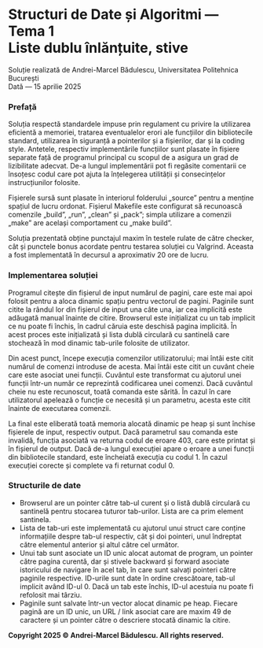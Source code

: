 # Structuri de Date și Algoritmi — Tema 1 <br> Liste dublu înlănțuite, stive

Soluție realizată de Andrei-Marcel Bădulescu, Universitatea Politehnica București <br>
Dată — 15 aprilie 2025

### Prefață

<p> Soluția respectă standardele impuse prin regulament cu privire la
utilizarea eficientă a memoriei, tratarea eventualelor erori ale funcțiilor
din bibliotecile standard, utilizarea în siguranță a pointerilor și a
fișierilor, dar și la coding style. Antetele, respectiv implementările
funcțiilor sunt plasate în fișiere separate față de programul principal cu
scopul de a asigura un grad de lizibilitate adecvat. De-a lungul implementării
pot fi regăsite comentarii ce însoțesc codul care pot ajuta la înțelegerea
utilității și consecințelor instrucțiunilor folosite. </p>

<p> Fișierele sursă sunt plasate în interiorul folderului „source” pentru a
menține spațiul de lucru ordonat. Fișierul Makefile este configurat să
recunoască comenzile „build”, „run”, „clean” și „pack”; simpla utilizare
a comenzii „make” are același comportament cu „make build”. </p>

<p> Soluția prezentată obține punctajul maxim în testele rulate de către
checker, cât și punctele bonus acordate pentru testarea soluției cu Valgrind.
Aceasta a fost implementată în decursul a aproximativ 20 ore de lucru. </p>

### Implementarea soluției

<p> Programul citește din fișierul de input numărul de pagini, care este mai
apoi folosit pentru a aloca dinamic spațiu pentru vectorul de pagini. Paginile
sunt citite la rândul lor din fișierul de input una câte una, iar cea implicită
este adăugată manual înainte de citire. Browserul este inițializat cu un tab
implicit ce nu poate fi închis, în cadrul căruia este deschisă pagina implicită.
În acest proces este inițializată și lista dublă circulară cu santinelă care
stochează în mod dinamic tab-urile folosite de utilizator. </p>

<p> Din acest punct, începe execuția comenzilor utilizatorului; mai întâi este
citit numărul de comenzi introduse de acesta. Mai întâi este citit un cuvânt
cheie care este asociat unei funcții. Cuvântul este transformat cu ajutorul
unei funcții într-un număr ce reprezintă codificarea unei comenzi. Dacă
cuvântul cheie nu este recunoscut, toată comanda este sărită. În cazul în
care utilizatorul apelează o funcție ce necesită și un parametru, acesta este
citit înainte de executarea comenzii. </p>

<p> La final este eliberată toată memoria alocată dinamic pe heap și sunt
închise fișierele de input, respectiv output. Dacă parametrul sau comanda este
invalidă, funcția asociată va returna codul de eroare 403, care este printat
și în fișierul de output. Dacă de-a lungul execuției apare o eroare a unei
funcții din bibliotecile standard, este încheiată execuția cu codul 1. În cazul
execuției corecte și complete va fi returnat codul 0. </p>

### Structurile de date

- Browserul are un pointer către tab-ul curent și o listă dublă circulară cu
santinelă pentru stocarea tuturor tab-urilor. Lista are ca prim element
santinela.
- Lista de tab-uri este implementată cu ajutorul unui struct care conține
informațiile despre tab-ul respectiv, cât și doi pointeri, unul îndreptat
către elementul anterior și altul către cel următor.
- Unui tab sunt asociate un ID unic alocat automat de program, un pointer
către pagina curentă, dar și stivele backward și forward asociate istoricului
de navigare în acel tab, în care sunt salvați pointeri către paginile respective.
ID-urile sunt date în ordine crescătoare, tab-ul implicit având ID-ul 0. Dacă
un tab este închis, ID-ul acestuia nu poate fi refolosit mai târziu.
- Paginile sunt salvate într-un vector alocat dinamic pe heap. Fiecare pagină
are un ID unic, un URL / link asociat care are maxim 49 de caractere și un
pointer către o descriere stocată dinamic la citire.

<b> Copyright 2025 © Andrei-Marcel Bădulescu. All rights reserved. </b>
